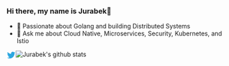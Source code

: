 ### Hi there, my name is Jurabek👋

- 🌱 Passionate about Golang and building Distributed Systems
- 💬 Ask me about Cloud Native, Microservices, Security, Kubernetes, and Istio

<a href="https://twitter.com/jurabek_az">
  <img align="left" alt="Jurabek | Twitter" width="21px" src="https://raw.githubusercontent.com/Jurabek/jurabek/master/twitter.svg" />
</a>


![Jurabek's github stats](https://github-readme-stats.vercel.app/api?username=Jurabek&show_icons=true&count_private=true&hide_border=true)

